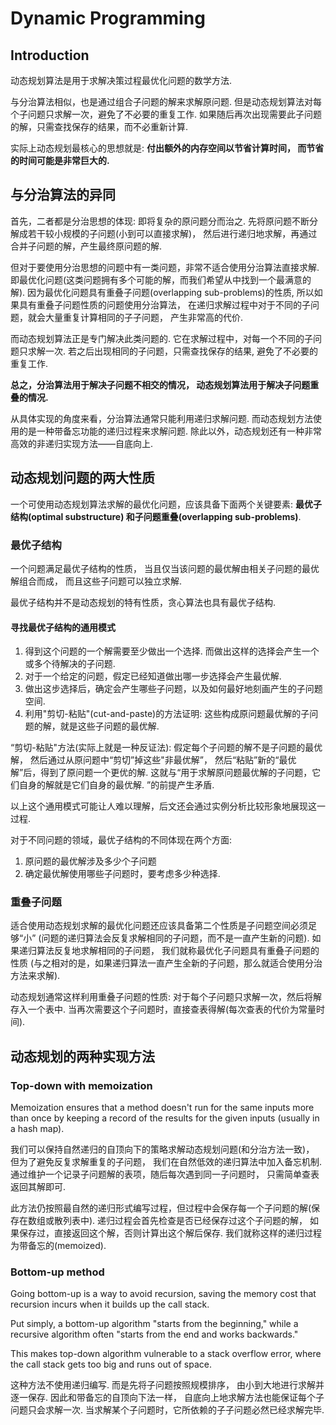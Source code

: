 # Dynamic Programming
## Introduction
动态规划算法是用于求解决策过程最优化问题的数学方法.


与分治算法相似，也是通过组合子问题的解来求解原问题. 
但是动态规划算法对每个子问题只求解一次，避免了不必要的重复工作.
如果随后再次出现需要此子问题的解，只需查找保存的结果，而不必重新计算. 


实际上动态规划最核心的思想就是: **付出额外的内存空间以节省计算时间，
而节省的时间可能是非常巨大的.**

## 与分治算法的异同
首先，二者都是分治思想的体现: 即将复杂的原问题分而治之. 
先将原问题不断分解成若干较小规模的子问题(小到可以直接求解)，
然后进行递归地求解，再通过合并子问题的解，产生最终原问题的解.


但对于要使用分治思想的问题中有一类问题，非常不适合使用分治算法直接求解. 
即最优化问题(这类问题拥有多个可能的解，而我们希望从中找到一个最满意的解). 
因为最优化问题具有重叠子问题(overlapping sub-problems)的性质,
所以如果具有重叠子问题性质的问题使用分治算法，
在递归求解过程中对于不同的子问题，就会大量重复计算相同的子子问题，
产生非常高的代价.


而动态规划算法正是专门解决此类问题的. 
它在求解过程中，对每一个不同的子问题只求解一次. 
若之后出现相同的子问题，只需查找保存的结果, 避免了不必要的重复工作.


**总之，分治算法用于解决子问题不相交的情况，
  动态规划算法用于解决子问题重叠的情况.**


从具体实现的角度来看，分治算法通常只能利用递归求解问题. 
而动态规划方法使用的是一种带备忘功能的递归过程来求解问题. 
除此以外，动态规划还有一种非常高效的非递归实现方法——自底向上.

## 动态规划问题的两大性质
一个可使用动态规划算法求解的最优化问题，应该具备下面两个关键要素: 
**最优子结构(optimal substructure)
  和子问题重叠(overlapping sub-problems)**.
  
  
### 最优子结构
一个问题满足最优子结构的性质，
当且仅当该问题的最优解由相关子问题的最优解组合而成，
而且这些子问题可以独立求解.


最优子结构并不是动态规划的特有性质，贪心算法也具有最优子结构.

#### 寻找最优子结构的通用模式
1. 得到这个问题的一个解需要至少做出一个选择. 而做出这样的选择会产生一个或多个待解决的子问题.
2. 对于一个给定的问题，假定已经知道做出哪一步选择会产生最优解.
3. 做出这步选择后，确定会产生哪些子问题，以及如何最好地刻画产生的子问题空间.
4. 利用"剪切-粘贴"(cut-and-paste)的方法证明: 
这些构成原问题最优解的子问题的解，就是这些子问题的最优解.

“剪切-粘贴"方法(实际上就是一种反证法): 假定每个子问题的解不是子问题的最优解，
然后通过从原问题中“剪切”掉这些"非最优解”，
然后“粘贴”新的“最优解”后，得到了原问题一个更优的解. 
这就与“用于求解原问题最优解的子问题，它们自身的解就是它们自身的最优解. ”的前提产生矛盾.


以上这个通用模式可能让人难以理解，后文还会通过实例分析比较形象地展现这一过程.


对于不同问题的领域，最优子结构的不同体现在两个方面:
1. 原问题的最优解涉及多少个子问题
2. 确定最优解使用哪些子问题时，要考虑多少种选择.

### 重叠子问题
适合使用动态规划求解的最优化问题还应该具备第二个性质是子问题空间必须足够“小” 
(问题的递归算法会反复求解相同的子问题，而不是一直产生新的问题). 
如果递归算法反复地求解相同的子问题，
我们就称最优化子问题具有重叠子问题的性质
(与之相对的是，如果递归算法一直产生全新的子问题，那么就适合使用分治方法来求解).


动态规划通常这样利用重叠子问题的性质: 
对于每个子问题只求解一次，然后将解存入一个表中. 
当再次需要这个子问题时，直接查表得解(每次查表的代价为常量时间).


## 动态规划的两种实现方法
### Top-down with memoization
Memoization ensures that a method doesn't run for the same inputs more than once by 
keeping a record of the results for the given inputs (usually in a hash map).

我们可以保持自然递归的自顶向下的策略求解动态规划问题(和分治方法一致)，
但为了避免反复求解重复的子问题，
我们在自然低效的递归算法中加入备忘机制. 
通过维护一个记录子问题解的表项，随后每次遇到同一子问题时，
只需简单查表返回其解即可.


此方法仍按照最自然的递归形式编写过程，但过程中会保存每一个子问题的解(保存在数组或散列表中). 
递归过程会首先检查是否已经保存过这个子问题的解，
如果保存过，直接返回这个解，否则计算出这个解后保存. 
我们就称这样的递归过程为带备忘的(memoized).

### Bottom-up method
Going bottom-up is a way to avoid recursion, 
saving the memory cost that recursion incurs 
when it builds up the call stack.

Put simply, a bottom-up algorithm "starts from the beginning," 
while a recursive algorithm often 
"starts from the end and works backwards."


This makes top-down algorithm vulnerable to a stack overflow error, 
where the call stack gets too big and runs out of space.

这种方法不使用递归编写. 而是先将子问题按照规模排序，
由小到大地进行求解并逐一保存. 
因此和带备忘的自顶向下法一样，
自底向上地求解方法也能保证每个子问题只会求解一次. 
当求解某个子问题时，它所依赖的子子问题必然已经求解完毕.